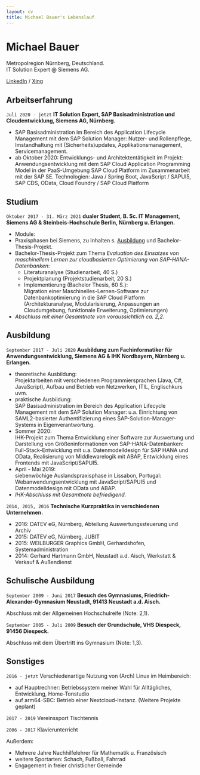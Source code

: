 ```yaml
---
layout: cv
title: Michael Bauer's Lebenslauf
---
```

# Michael Bauer

Metropolregion Nürnberg, Deutschland.  
IT Solution Expert @ Siemens AG.

[LinkedIn](https://www.linkedin.com/in/michael-bauer-b75923188/) / 
[Xing](https://www.xing.com/profile/Michael_Bauer725/cv)


## Arbeitserfahrung

`Juli 2020 - jetzt` __IT Solution Expert, SAP Basisadministration und Cloudentwicklung, Siemens AG, Nürnberg.__

* SAP Basisadministration im Bereich des Application Lifecycle Management mit dem SAP Solution Manager: Nutzer- und Rollenpflege, Imstandhaltung mit (Sicherheits)updates, Applikationsmanagement, Servicemanagement.  
* ab Oktober 2020: Entwicklungs- und Architektentätigkeit im Projekt: 
Anwendungsentwicklung mit dem SAP Cloud Application Programming Model in der PaaS-Umgebung SAP Cloud Platform im Zusammenarbeit mit der SAP SE.
Technologien: Java / Spring Boot, JavaScript / SAPUI5, SAP CDS, OData, Cloud Foundry / SAP Cloud Platform


## Studium

`Oktober 2017 - 31. März 2021` __dualer Student, B. Sc. IT Management, Siemens AG & Steinbeis-Hochschule Berlin, Nürnberg u. Erlangen.__

* Module: 
* Praxisphasen bei Siemens, zu Inhalten s. [Ausbildung](#ausbildung) und Bachelor-Thesis-Projekt.
* Bachelor-Thesis-Projekt zum Thema _Evaluation des Einsatzes von maschinellem Lernen zur cloudbasierten Optimierung von SAP-HANA-Datenbanken_:  
	- Literaturanalyse (Studienarbeit, 40 S.)
	- Projektplanung (Projektstudienarbeit, 20 S.)
	- Implementierung (Bachelor Thesis, 60 S.):  
Migration einer Maschinelles-Lernen-Software zur Datenbankoptimierung in die SAP Cloud Platform (Architekturanalyse, Modularisierung, Anpassungen an Cloudumgebung, funktionale Erweiterung, Optimierungen)
* _Abschluss mit einer Gesamtnote von voraussichtlich ca. 2,2._


## Ausbildung

`September 2017 - Juli 2020` __Ausbildung zum Fachinformatiker für Anwendungsentwicklung, Siemens AG & IHK Nordbayern, Nürnberg u. Erlangen.__  

* theoretische Ausbildung:  
Projektarbeiten mit verschiedenen Programmiersprachen (Java, C#, JavaScript), Aufbau und Betrieb von Netzwerken, ITIL, Englischkurs uvm.  
* praktische Ausbildung:  
SAP Basisadministration im Bereich des Application Lifecycle Management mit dem SAP Solution Manager: u.a. Einrichtung von SAML2-basierter Authentifizierung eines SAP-Solution-Manager-Systems in Eigenverantwortung.  
* Sommer 2020:  
IHK-Projekt zum Thema Entwicklung einer Software zur Auswertung und Darstellung von Größeninformationen von SAP-HANA-Datenbanken: 
Full-Stack-Entwicklung mit u.a. Datenmodelldesign für SAP HANA und OData, Realisierung von Middlewarelogik mit ABAP, Entwicklung eines Frontends mit JavaScript/SAPUI5.  
* April - Mai 2019:  
siebenwöchige Auslandspraxisphase in Lissabon, Portugal: Webanwendungsentwicklung mit JavaScript/SAPUI5 und Datenmodelldesign mit OData und ABAP.
* _IHK-Abschluss mit Gesamtnote befriedigend._



`2014, 2015, 2016` __Technische Kurzpraktika in verschiedenen Unternehmen.__  

* 2016: DATEV eG, Nürnberg, Abteilung Auswertungssteuerung und Archiv
* 2015: DATEV eG, Nürnberg, JUBIT
* 2015: WEILBURGER Graphics GmbH, Gerhardshofen, Systemadministration
* 2014: Gerhard Hartmann GmbH, Neustadt a.d. Aisch, Werkstatt & Verkauf & Außendienst


## Schulische Ausbildung

`September 2009 - Juni 2017` __Besuch des Gymnasiums, Friedrich-Alexander-Gymnasium Neustadt, 91413 Neustadt a.d. Aisch.__  

Abschluss mit der Allgemeinen Hochschulreife (Note: 2,1).



`September 2005 - Juli 2009` __Besuch der Grundschule, VHS Diespeck, 91456 Diespeck.__

Abschluss mit dem Übertritt ins Gymnasium (Note: 1,3).


## Sonstiges

`2016 - jetzt` Verschiedenartige Nutzung von (Arch) Linux im Heimbereich:  

* auf Hauptrechner: Betriebssystem meiner Wahl für Alltägliches, Entwicklung, Home-Tonstudio
* auf arm64-SBC: Betrieb einer Nextcloud-Instanz. (Weitere Projekte geplant)

`2017 - 2019` Vereinssport Tischtennis

`2006 - 2017` Klavierunterricht


Außerdem:  

* Mehrere Jahre Nachhilfelehrer für Mathematik u. Französisch
* weitere Sportarten: Schach, Fußball, Fahrrad
* Engagement in freier christlicher Gemeinde


<!-- ### Footer

Zuletzt geändert: Januar 2021 -->


